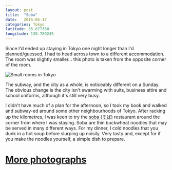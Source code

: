 ```yaml
---
layout: post
title:  "Soba"
date:   2015-05-17
categories: Tokyo
latitude: 35.677360
longitude: 139.789245
---
```


Since I'd ended up staying in Tokyo one night longer than I'd planned/guessed, I had to head across town to a different accommodation. The room was slightly smaller... this photo is taken from the opposite corner of the room.

![Small rooms in Tokyo](https://lh6.googleusercontent.com/-61RBf3-5BAw/VVh54im7l8I/AAAAAAAAD5w/LpsdZ9r2S3A/w798-h1418-no/DSC_0055.JPG)

The subway, and the city as a whole, is noticeably different on a Sunday. The obvious change is the city isn't swarming with suits, business attire and school uniforms, although it's still very busy.

I didn't have much of a plan for the afternoon, so I took my book and walked and subway-ed around some other neighbourhoods of Tokyo. After racking up the kilometres, I was keen to try the [soba (そば)](https://en.wikipedia.org/wiki/Soba) restaurant around the corner from where I was staying. Soba are thin buckwheat noodles that may be served in many different ways. For my dinner, I cold noodles that you dunk in a hot soup before slurping up noisily. Very tasty and, except for if you make the noodles yourself, a simple dish to prepare.

# [More photographs](https://goo.gl/photos/oDbwjYFug2Vn67fP9)
